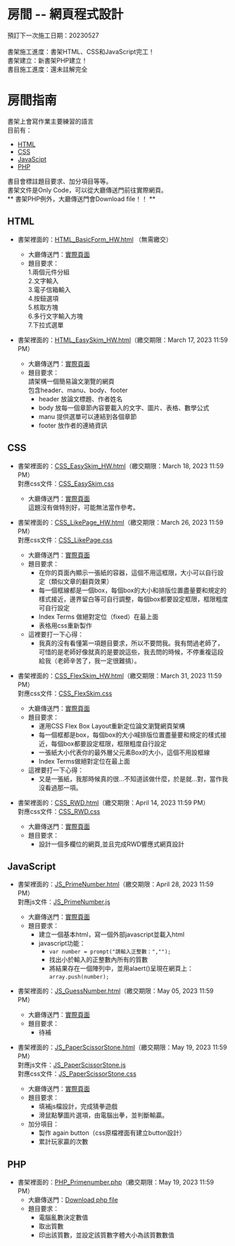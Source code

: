 # 房間 -- 網頁程式設計
預訂下一次施工日期：20230527<br>
<br>
書架施工進度：書架HTML、CSS和JavaScript完工！<br>
書架建立：新書架PHP建立！<br>
書目施工進度：還未註解完全

# 房間指南
書架上會寫作業主要練習的語言<br>
目前有：
- [HTML](#html)<br>
- [CSS](#css)<br>
- [JavaScipt](#javascript)<br>
- [PHP](#php)<br>

書目會標註題目要求、加分項目等等。<br>
書架文件是Only Code，可以從大廳傳送門前往實際網頁。<br>
** 書架PHP例外，大廳傳送門會Download file！！ **

## HTML

- 書架裡面的：[HTML_BasicForm_HW.html](HTML_BasicForm_HW.html) （無需繳交）<br>
  - 大廳傳送門：[實際頁面](https://skys-kid-lai.github.io/1004/111-2WebDesign/HTML_BasicForm_HW.html)<br>
  - 題目要求：<br>
    1.兩個元件分組<br>
    2.文字輸入<br>
    3.電子信箱輸入<br>
    4.按鈕選項<br>
    5.核取方塊<br>
    6.多行文字輸入方塊<br>
    7.下拉式選單<br>

- 書架裡面的：[HTML_EasySkim_HW.html](HTML_EasySkim_HW.html)（繳交期限：March 17, 2023 11:59 PM）<br>
  - 大廳傳送門：[實際頁面](https://skys-kid-lai.github.io/1004/111-2WebDesign/HTML_EasySkim_HW.html)<br>
  - 題目要求：<br>
    請架構一個簡易論文瀏覽的網頁<br>
    包含header、manu、body、footer<br>
      - header 放論文標題、作者姓名
      - body 放每一個章節內容要載入的文字、圖片、表格、數學公式
      - manu 提供選單可以連結到各個章節
      - footer 放作者的連絡資訊

## CSS
- 書架裡面的：[CSS_EasySkim_HW.html](CSS_EasySkim_HW.html)（繳交期限：March 18, 2023 11:59 PM）<br>
  對應css文件：[CSS_EasySkim.css](CSS_EasySkim.css)<br>
  - 大廳傳送門：[實際頁面](https://skys-kid-lai.github.io/1004/111-2WebDesign/CSS_EasySkim_HW.html)<br>
    這題沒有做特別好，可能無法當作參考。<br>
  
- 書架裡面的：[CSS_LikePage_HW.html](CSS_LikePage_HW.html)（繳交期限：March 26, 2023 11:59 PM）<br>
  對應css文件：[CSS_LikePage.css](CSS_LikePage.css)<br>
  - 大廳傳送門：[實際頁面](https://skys-kid-lai.github.io/1004/111-2WebDesign/CSS_LikePage_HW.html)<br>
  - 題目要求：<br>
    - 在你的頁面內顯示一張紙的容器，這個不用這框限，大小可以自行設定（類似文章的翻頁效果）<br>
    - 每一個框線都是一個box，每個box的大小和排版位置盡量要和規定的樣式接近，邊界留白等可自行調整，每個box都要設定框限，框限粗度可自行設定<br>
    - Index Terms 做絕對定位（fixed）在最上面<br>
    - 表格用css重新製作<br>
  - 這裡要打一下心得：<br>
      - 我真的沒有看懂第一項題目要求，所以不要問我。我有問過老師了，可惜的是老師好像就真的是要說這些，我去問的時候，不停重複這段給我（老師辛苦了，我一定很難搞）。<br>
  
- 書架裡面的：[CSS_FlexSkim_HW.html](CSS_FlexSkim_HW.html)（繳交期限：March 31, 2023 11:59 PM）<br>
  對應css文件：[CSS_FlexSkim.css](CSS_FlexSkim.css)<br>
  - 大廳傳送門：[實際頁面](https://skys-kid-lai.github.io/1004/111-2WebDesign/CSS_FlexSkim_HW.html)<br>
  - 題目要求：<br>
    - 運用CSS Flex Box Layout重新定位論文瀏覽網頁架構<br>
    - 每一個框都是box，每個box的大小喊排版位置盡量要和規定的樣式接近，每個box都要設定框限，框限粗度自行設定<br>
    - 一張紙大小代表你的最外層父元素Box的大小，這個不用設框線<br>
    - Index Terms做絕對定位在最上面<br>
  - 這裡要打一下心得：<br>
    - 又是一張紙，我那時候真的很...不知道該做什麼，於是就...對，當作我沒看過那一項。<br>
  
- 書架裡面的：[CSS_RWD.html](CSS_RWD.html)（繳交期限：April 14, 2023 11:59 PM）<br>
  對應css文件：[CSS_RWD.css](CSS_RWD.css)<br>
  - 大廳傳送門：[實際頁面](https://skys-kid-lai.github.io/1004/111-2WebDesign/CSS_RWD.html)<br>
  - 題目要求：<br>
    - 設計一個多欄位的網頁,並且完成RWD響應式網頁設計

## JavaScript
- 書架裡面的：[JS_PrimeNumber.html](JS_PrimeNumber.html)（繳交期限：April 28, 2023 11:59 PM）<br>
  對應js文件：[JS_PrimeNumber.js](JS_PrimeNumber.js)<br>
  - 大廳傳送門：[實際頁面](https://skys-kid-lai.github.io/1004/111-2WebDesign/JS_PrimeNumber.html)<br>
  - 題目要求：<br>
    - 建立一個基本html，寫一個外部javascript並載入html<br>
    - javascript功能：
      - ```var number = prompt("請輸入正整數：","");```
      - 找出小於輸入的正整數內所有的質數<br>
      - 將結果存在一個陣列中，並用alaert()呈現在網頁上：```array.push(number);```
  
- 書架裡面的：[JS_GuessNumber.html](JS_GuessNumber.html)（繳交期限：May 05, 2023 11:59 PM）<br>
  - 大廳傳送門：[實際頁面](https://skys-kid-lai.github.io/1004/111-2WebDesign/JS_GuessNumber.html)<br>
  - 題目要求：<br>
    - 待補<br>
  
- 書架裡面的：[JS_PaperScissorStone.html](JS_PaperScissorStone.html)（繳交期限：May 19, 2023 11:59 PM）<br>
  對應js文件：[JS_PaperScissorStone.js](JS_PaperScissorStone.js)<br>
  對應css文件：[JS_PaperScissorStone.css](JS_PaperScissorStone.css)<br>
  - 大廳傳送門：[實際頁面](https://skys-kid-lai.github.io/1004/111-2WebDesign/JS_PaperScissorStone.html)<br>
  - 題目要求：<br>
    - 填補js檔設計，完成猜拳遊戲<br>
    - 滑鼠點擊圖片選項，由電腦出拳，並判斷輸贏。<br>
  - 加分項目：<br>
    - 製作 again button（css原檔裡面有建立button設計）<br>
    - 累計玩家贏的次數<br>
  
## PHP
- 書架裡面的：[PHP_Primenumber.php](PHP_Primenumber.php)（繳交期限：May 19, 2023 11:59 PM）<br>
  - 大廳傳送門：[Download php file](https://skys-kid-lai.github.io/1004/111-2WebDesign/PHP_Primenumber.php)<br>
  - 題目要求：<br>
    - 電腦亂數決定數值<br>
    - 取出質數<br>
    - 印出該質數，並設定該質數字體大小為該質數數值<br>
